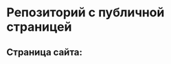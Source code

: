 # Репозиторий с публичной страницей

## Страница сайта:
<!--Вставить ссылку на публичную страницу--> 